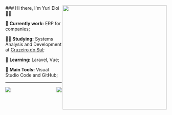 <img src = ".github/wonderwoman.png" width = "325px" align = "right">
### Hi there, I'm Yuri Eloi 👩‍💻


🔭 **Currently work:** ERP for companies;

:man_student: **Studying:** Systems Analysis and Development at [Cruzeiro do Sul](https://www.cruzeirodosul.edu.br/);

🌱 **Learning:** Laravel, Vue;

:school_satchel: **Main Tools:** Visual Studio Code and GitHub;

---

<a href="https://github.com/yodaylay22/yodaylay22">
  <img align = "left" src = "https://github-readme-stats.vercel.app/api/top-langs/?username=yodaylay22&include_all_commits=true&count_private=true" />
</a>

<a href="https://github.com/yodaylay22/yodaylay22">
  <img align = "right" src = "https://github-readme-stats.vercel.app/api?username=yodaylay22&show_icons=true&include_all_commits=true&count_private=true" />
</a>

